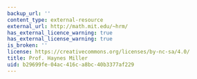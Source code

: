 ```yaml
---
backup_url: ''
content_type: external-resource
external_url: http://math.mit.edu/~hrm/
has_external_licence_warning: true
has_external_license_warning: true
is_broken: ''
license: https://creativecommons.org/licenses/by-nc-sa/4.0/
title: Prof. Haynes Miller
uid: b29699fe-04ac-416c-a8bc-40b3377af229
---
```

